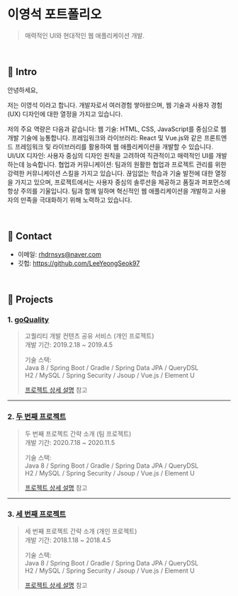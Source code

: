 # 이영석 포트폴리오
>매력적인 UI와 현대적인 웹 애플리케이션 개발.

</br>

## :pushpin: Intro
안녕하세요,

저는 이영석 이라고 합니다. 개발자로서 여러경험 쌓아왔으며, 웹 기술과 사용자 경험(UX) 디자인에 대한 열정을 가지고 있습니다.

저의 주요 역량은 다음과 같습니다:
웹 기술: HTML, CSS, JavaScript를 중심으로 웹 개발 기술에 능통합니다.
프레임워크와 라이브러리: React 및 Vue.js와 같은 프론트엔드 프레임워크 및 라이브러리를 활용하여 웹 애플리케이션을 개발할 수 있습니다.
UI/UX 디자인: 사용자 중심의 디자인 원칙을 고려하여 직관적이고 매력적인 UI를 개발하는데 능숙합니다.
협업과 커뮤니케이션: 팀과의 원활한 협업과 프로젝트 관리를 위한 강력한 커뮤니케이션 스킬을 가지고 있습니다.
끊임없는 학습과 기술 발전에 대한 열정을 가지고 있으며, 프로젝트에서는 사용자 중심의 솔루션을 제공하고 품질과 퍼포먼스에 항상 주의를 기울입니다. 
팀과 함께 일하며 혁신적인 웹 애플리케이션을 개발하고 사용자의 만족을 극대화하기 위해 노력하고 있습니다.



</br>

## :pushpin: Contact
- 이메일: rhdrnsys@naver.com
- 깃헙: https://github.com/LeeYeongSeok97

</br>

## :pushpin: Projects
### 1. [goQuality](https://github.com/Integerous/goQuality)
>고퀄리티 개발 컨텐츠 공유 서비스 (개인 프로젝트)  
>개발 기간: 2019.2.18 ~ 2019.4.5  
>  
>기술 스택:  
>Java 8 / Spring Boot / Gradle / Spring Data JPA / QueryDSL  
>H2 / MySQL / Spring Security / Jsoup / Vue.js / Element U  
>  
>[프로젝트 상세 설명](https://github.com/Integerous/goQuality) 참고

---

### 2. [두 번째 프로젝트]()
>두 번째 프로젝트 간략 소개  (팀 프로젝트)  
>개발 기간: 2020.7.18 ~ 2020.11.5  
>  
>기술 스택:  
>Java 8 / Spring Boot / Gradle / Spring Data JPA / QueryDSL  
>H2 / MySQL / Spring Security / Jsoup / Vue.js / Element U  
>  
>[프로젝트 상세 설명](https://github.com/Integerous/goQuality) 참고

---

### 3. [세 번째 프로젝트]()
>세 번째 프로젝트 간략 소개  (개인 프로젝트)  
>개발 기간: 2018.1.18 ~ 2018.4.5  
>  
>기술 스택:  
>Java 8 / Spring Boot / Gradle / Spring Data JPA / QueryDSL  
>H2 / MySQL / Spring Security / Jsoup / Vue.js / Element U  
>  
>[프로젝트 상세 설명](https://github.com/Integerous/goQuality) 참고
